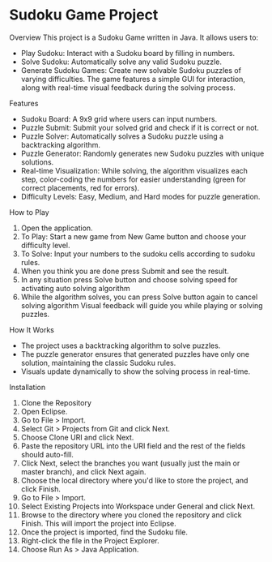 # Sudoku Game Project

Overview
This project is a Sudoku Game written in Java. It allows users to:
- Play Sudoku: Interact with a Sudoku board by filling in numbers.
- Solve Sudoku: Automatically solve any valid Sudoku puzzle.
- Generate Sudoku Games: Create new solvable Sudoku puzzles of varying difficulties.
The game features a simple GUI for interaction, along with real-time visual feedback during the solving process.

Features
+ Sudoku Board: A 9x9 grid where users can input numbers.
+ Puzzle Submit: Submit your solved grid and check if it is correct or not.
+ Puzzle Solver: Automatically solves a Sudoku puzzle using a backtracking algorithm.
+ Puzzle Generator: Randomly generates new Sudoku puzzles with unique solutions.
+ Real-time Visualization: While solving, the algorithm visualizes each step, color-coding the numbers for easier understanding (green for correct placements, red for errors).
+ Difficulty Levels: Easy, Medium, and Hard modes for puzzle generation.

How to Play
1. Open the application.
2. To Play: Start a new game from New Game button and choose your difficulty level.
3. To Solve: Input your numbers to the sudoku cells according to sudoku rules.
4. When you think you are done press Submit and see the result.
5. In any situation press Solve button and choose solving speed for activating auto solving algorithm
6. While the algorithm solves, you can press Solve button again to cancel solving algorithm
Visual feedback will guide you while playing or solving puzzles.

How It Works
- The project uses a backtracking algorithm to solve puzzles.
- The puzzle generator ensures that generated puzzles have only one solution, maintaining the classic Sudoku rules.
- Visuals update dynamically to show the solving process in real-time.

Installation
1. Clone the Repository
2. Open Eclipse.
3. Go to File > Import.
4. Select Git > Projects from Git and click Next.
5. Choose Clone URI and click Next.
6. Paste the repository URL into the URI field and the rest of the fields should auto-fill.
7. Click Next, select the branches you want (usually just the main or master branch), and click Next again.
8. Choose the local directory where you'd like to store the project, and click Finish.
9. Go to File > Import.
10. Select Existing Projects into Workspace under General and click Next.
11. Browse to the directory where you cloned the repository and click Finish. This will import the project into Eclipse.
12. Once the project is imported, find the Sudoku file.
13. Right-click the file in the Project Explorer.
14. Choose Run As > Java Application.


